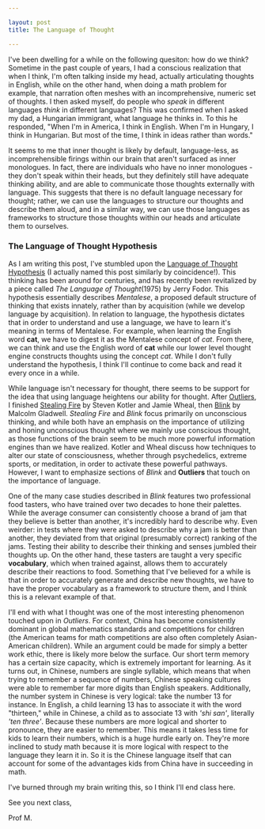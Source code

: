 ```yaml
---

layout: post
title: The Language of Thought

---
```


I've been dwelling for a while on the following quesiton: how do we think? Sometime in the past couple of years, I had a conscious realization that when I think, I'm often talking inside my head, actually articulating thoughts in English, while on the other hand, when doing a math problem for example, that narration often meshes with an incomprehensive, numeric set of thoughts. I then asked myself, do people who _speak_ in different languages _think_ in different languages? This was confirmed when I asked my dad, a Hungarian immigrant, what language he thinks in. To this he responded, "When I'm in America, I think in English. When I'm in Hungary, I think in Hungarian. But most of the time, I think in ideas rather than words." 

It seems to me that inner thought is likely by default, language-less, as incomprehensible firings within our brain that aren't surfaced as inner monologues. In fact, there are individuals who have no inner monologues - they don't speak within their heads, but they definitely still have adequate thinking ability, and are able to communicate those thoughts externally with language. This suggests that there is no default language necessary for thought; rather, we can use the languages to structure our thoughts and describe them aloud, and in a similar way, we can use those languages as frameworks to structure those thoughts within our heads and articulate them to ourselves. 

### The Language of Thought Hypothesis
As I am writing this post, I've stumbled upon the [Language of Thought Hypothesis](https://plato.stanford.edu/entries/language-thought/ "The Language of Thought Hypothesis - Stanford") (I actually named this post similarly by coincidence!). This thinking has been around for centuries, and has recently been revitalized by a piece called _The Language of Thought_(1975) by Jerry Fodor. This hypothesis essentially describes _Mentalese_, a proposed default structure of thinking that exists innately, rather than by acquisition (while we develop language by acquisition). In relation to language, the hypothesis dictates that in order to understand and use a language, we have to learn it's meaning in terms of Mentalese. For example, when learning the English word __cat__, we have to digest it as the Mentalese concept of _cat_. From there, we can think and use the English word of __cat__ while our lower level thought engine constructs thoughts using the concept _cat_. While I don't fully understand the hypothesis, I think I'll continue to come back and read it every once in a while. 


While language isn't necessary for thought, there seems to be support for the idea that using language heightens our ability for thought. After [Outliers](https://www.gladwellbooks.com/titles/malcolm-gladwell/outliers/9780316040341/), I finished [Stealing Fire](https://www.stevenkotler.com/book-pages/stealing-fire) by Steven Kotler and Jamie Wheal, then [Blink](href=https://www.gladwellbooks.com/titles/malcolm-gladwell/blink/9780316172325/ "Blink") by Malcolm Gladwell. _Stealing Fire_ and _Blink_ focus primarily on unconscious thinking, and while both have an emphasis on the importance of utilizing and honing unconscious thought where we mainly use conscious thought, as those functions of the brain seem to be much more powerful information engines than we have realized. Kotler and Wheal discuss how techniques to alter our state of consciousness, whether through psychedelics, extreme sports, or meditation, in order to activate these powerful pathways. However, I want to emphasize sections of <i>Blink</i> and __Outliers__ that touch on the importance of language.

One of the many case studies described in _Blink_ features two professional food tasters, who have trained over two decades to hone their palettes. While the average consumer can consistently choose a brand of jam that they believe is better than another, it's incredibly hard to describe why. Even weirder: in tests where they were asked to describe why a jam is better than another, they deviated from that original (presumably correct) ranking of the jams. Testing their ability to describe their thinking and senses jumbled their thoughts up. On the other hand, these tasters are taught a very specific __vocabulary__, which when trained against, allows them to accurately describe their reactions to food. Something that I've believed for a while is that in order to accurately generate and describe new thoughts, we have to have the proper vocabulary as a framework to structure them, and I think this is a relevant example of that.

I'll end with what I thought was one of the most interesting phenomenon touched upon in _Outliers_. For context, China has become consistently dominant in global mathematics standards and competitions for children (the American teams for math competitions are also often completely Asian-American children). While an argument could be made for simply a better work ethic, there is likely more below the surface. Our short term memory has a certain size capacity, which is extremely important for learning. As it turns out, in Chinese, numbers are single syllable, which means that when trying to remember a sequence of numbers, Chinese speaking cultures were able to remember far more digits than English speakers. Additionally, the number system in Chinese is very logical: take the number 13 for instance. In English, a child learning 13 has to associate it with the word "thirteen," while in Chinese, a child as to associate 13 with _'shi san'_, literally _'ten three'_. Because these numbers are more logical and shorter to pronounce, they are easier to remember. This means it takes less time for kids to learn their numbers, which is a huge hurdle early on. They're more inclined to study math because it is more logical with respect to the language they learn it in. So it is the Chinese language itself that can account for some of the advantages kids from China have in succeeding in math.

I've burned through my brain writing this, so I think I'll end class here.

See you next class,


Prof M.